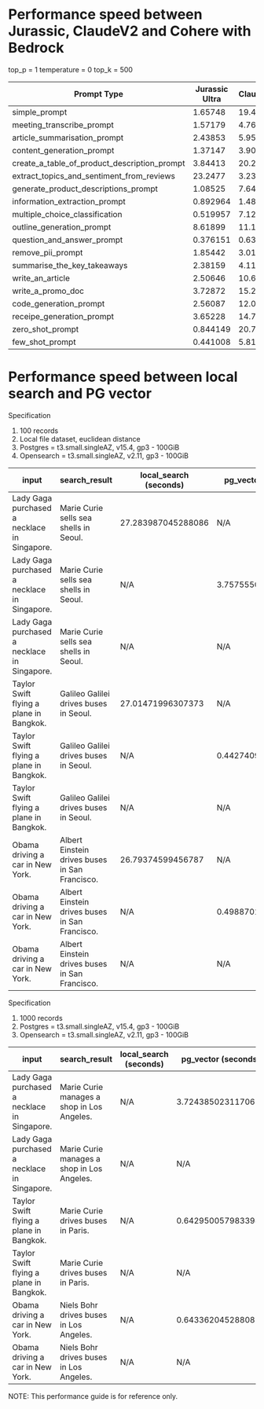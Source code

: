 # Performance speed between Jurassic, ClaudeV2 and Cohere with Bedrock

top_p = 1
temperature = 0
top_k = 500

| Prompt Type                                  |   Jurassic Ultra |   ClaudeV2 |   Cohere Text V14 |
|----------------------------------------------|------------------|------------|-------------------|
| simple_prompt                                |         1.65748  |  19.4163   |          9.91002  |
| meeting_transcribe_prompt                    |         1.57179  |   4.76434  |          7.27064  |
| article_summarisation_prompt                 |         2.43853  |   5.95223  |          7.24761  |
| content_generation_prompt                    |         1.37147  |   3.90778  |          3.13677  |
| create_a_table_of_product_description_prompt |         3.84413  |  20.2166   |         16.9797   |
| extract_topics_and_sentiment_from_reviews    |        23.2477   |   3.23922  |          2.07059  |
| generate_product_descriptions_prompt         |         1.08525  |   7.64143  |          4.16144  |
| information_extraction_prompt                |         0.892964 |   1.48579  |          1.3171   |
| multiple_choice_classification               |         0.519957 |   7.12836  |          3.1104   |
| outline_generation_prompt                    |         8.61899  |  11.1042   |          5.82898  |
| question_and_answer_prompt                   |         0.376151 |   0.635324 |          0.373321 |
| remove_pii_prompt                            |         1.85442  |   3.01947  |          3.5111   |
| summarise_the_key_takeaways                  |         2.38159  |   4.11257  |          5.49059  |
| write_an_article                             |         2.50646  |  10.6105   |          9.24618  |
| write_a_promo_doc                            |         3.72872  |  15.2176   |          9.536    |
| code_generation_prompt                       |         2.56087  |  12.0985   |         14.8708   |
| receipe_generation_prompt                    |         3.65228  |  14.7581   |         12.8457   |
| zero_shot_prompt                             |         0.844149 |  20.7179   |          5.03868  |
| few_shot_prompt                              |         0.441008 |   5.81665  |          2.90261  |


# Performance speed between local search and PG vector

Specification
1. 100 records
2. Local file dataset, euclidean distance 
3. Postgres = t3.small.singleAZ, v15.4, gp3 - 100GiB
4. Opensearch = t3.small.singleAZ, v2.11, gp3 - 100GiB

| input                                        | search_result                                  | local_search (seconds)   | pg_vector (seconds)   | os_response (seconds)   |
|----------------------------------------------|------------------------------------------------|--------------------------|-----------------------|-------------------------|
| Lady Gaga purchased a necklace in Singapore. | Marie Curie sells sea shells in Seoul.         | 27.283987045288086       | N/A                   | N/A                     |
| Lady Gaga purchased a necklace in Singapore. | Marie Curie sells sea shells in Seoul.         | N/A                      | 3.7575550079345703    | N/A                     |
| Lady Gaga purchased a necklace in Singapore. | Marie Curie sells sea shells in Seoul.         | N/A                      | N/A                   | 2.4580953121185303      |
| Taylor Swift flying a plane in Bangkok.      | Galileo Galilei drives buses in Seoul.         | 27.01471996307373        | N/A                   | N/A                     |
| Taylor Swift flying a plane in Bangkok.      | Galileo Galilei drives buses in Seoul.         | N/A                      | 0.44274091720581055   | N/A                     |
| Taylor Swift flying a plane in Bangkok.      | Galileo Galilei drives buses in Seoul.         | N/A                      | N/A                   | 0.6668899059295654      |
| Obama driving a car in New York.             | Albert Einstein drives buses in San Francisco. | 26.79374599456787        | N/A                   | N/A                     |
| Obama driving a car in New York.             | Albert Einstein drives buses in San Francisco. | N/A                      | 0.4988701343536377    | N/A                     |
| Obama driving a car in New York.             | Albert Einstein drives buses in San Francisco. | N/A                      | N/A                   | 0.6370871067047119      |




Specification
1. 1000 records
2. Postgres = t3.small.singleAZ, v15.4, gp3 - 100GiB
3. Opensearch = t3.small.singleAZ, v2.11, gp3 - 100GiB

| input                                        | search_result                              | local_search (seconds)   | pg_vector (seconds)   | os_response (seconds)   |
|----------------------------------------------|--------------------------------------------|--------------------------|-----------------------|-------------------------|
| Lady Gaga purchased a necklace in Singapore. | Marie Curie manages a shop in Los Angeles. | N/A                      | 3.7243850231170654    | N/A                     |
| Lady Gaga purchased a necklace in Singapore. | Marie Curie manages a shop in Los Angeles. | N/A                      | N/A                   | 1.2565789222717285      |
| Taylor Swift flying a plane in Bangkok.      | Marie Curie drives buses in Paris.         | N/A                      | 0.6429500579833984    | N/A                     |
| Taylor Swift flying a plane in Bangkok.      | Marie Curie drives buses in Paris.         | N/A                      | N/A                   | 0.6846389770507812      |
| Obama driving a car in New York.             | Niels Bohr drives buses in Los Angeles.    | N/A                      | 0.6433620452880859    | N/A                     |
| Obama driving a car in New York.             | Niels Bohr drives buses in Los Angeles.    | N/A                      | N/A                   | 0.6544539928436279      |

NOTE: This performance guide is for reference only.